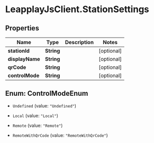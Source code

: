 # LeapplayJsClient.StationSettings

## Properties
Name | Type | Description | Notes
------------ | ------------- | ------------- | -------------
**stationId** | **String** |  | [optional] 
**displayName** | **String** |  | [optional] 
**qrCode** | **String** |  | [optional] 
**controlMode** | **String** |  | [optional] 


<a name="ControlModeEnum"></a>
## Enum: ControlModeEnum


* `Undefined` (value: `"Undefined"`)

* `Local` (value: `"Local"`)

* `Remote` (value: `"Remote"`)

* `RemoteWithQrCode` (value: `"RemoteWithQrCode"`)




